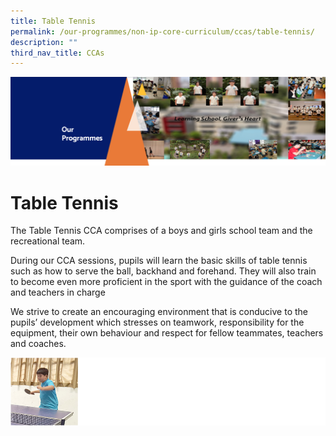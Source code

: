 ```yaml
---
title: Table Tennis
permalink: /our-programmes/non-ip-core-curriculum/ccas/table-tennis/
description: ""
third_nav_title: CCAs
---
```


![](/images/OurProgrammes1.png)

Table Tennis
============

The Table Tennis CCA comprises of a boys and girls school team and the recreational team.  

  

During our CCA sessions, pupils will learn the basic skills of table tennis such as how to serve the ball, backhand and forehand. They will also train to become even more proficient in the sport with the guidance of the coach and teachers in charge

  

We strive to create an encouraging environment that is conducive to the pupils’ development which stresses on teamwork, responsibility for the equipment, their own behaviour and respect for fellow teammates, teachers and coaches.

![](/images/Tabletennis.png)